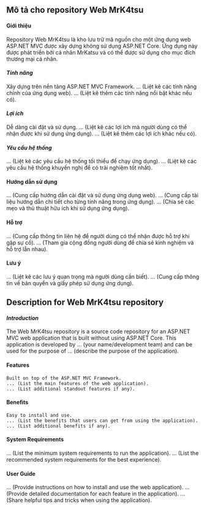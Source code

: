 ## Mô tả cho repository Web MrK4tsu

#### Giới thiệu

Repository Web MrK4tsu là kho lưu trữ mã nguồn cho một ứng dụng web ASP.NET MVC được xây dựng không sử dụng ASP.NET Core. Ứng dụng này được phát triển bởi cá nhân MrKatsu và có thể được sử dụng cho mục đích thương mại cá nhân.
#### *Tính năng*
Xây dựng trên nền tảng ASP.NET MVC Framework.
... (Liệt kê các tính năng chính của ứng dụng web).
... (Liệt kê thêm các tính năng nổi bật khác nếu có).

#### *Lợi ích*
Dễ dàng cài đặt và sử dụng.
... (Liệt kê các lợi ích mà người dùng có thể nhận được khi sử dụng ứng dụng).
... (Liệt kê thêm các lợi ích khác nếu có).

#### *Yêu cầu hệ thống*
... (Liệt kê các yêu cầu hệ thống tối thiểu để chạy ứng dụng).
... (Liệt kê các yêu cầu hệ thống khuyến nghị để có trải nghiệm tốt nhất).

#### Hướng dẫn sử dụng
... (Cung cấp hướng dẫn cài đặt và sử dụng ứng dụng web).
... (Cung cấp tài liệu hướng dẫn chi tiết cho từng tính năng trong ứng dụng).
... (Chia sẻ các mẹo và thủ thuật hữu ích khi sử dụng ứng dụng).

#### Hỗ trợ
... (Cung cấp thông tin liên hệ để người dùng có thể nhận được hỗ trợ khi gặp sự cố).
... (Tham gia cộng đồng người dùng để chia sẻ kinh nghiệm và hỗ trợ lẫn nhau).

#### Lưu ý
... (Liệt kê các lưu ý quan trọng mà người dùng cần biết).
... (Cung cấp thông tin về bản quyền và giấy phép sử dụng ứng dụng).

## Description for Web MrK4tsu repository

#### *Introduction*

The Web MrK4tsu repository is a source code repository for an ASP.NET MVC web application that is built without using ASP.NET Core. This application is developed by ... (your name/development team) and can be used for the purpose of ... (describe the purpose of the application).

#### Features

    Built on top of the ASP.NET MVC Framework.
    ... (List the main features of the web application).
    ... (List additional standout features if any).

#### Benefits

    Easy to install and use.
    ... (List the benefits that users can get from using the application).
    ... (List additional benefits if any).

#### System Requirements
... (List the minimum system requirements to run the application).
... (List the recommended system requirements for the best experience).

#### User Guide
... (Provide instructions on how to install and use the web application).
... (Provide detailed documentation for each feature in the application).
... (Share helpful tips and tricks when using the application).
